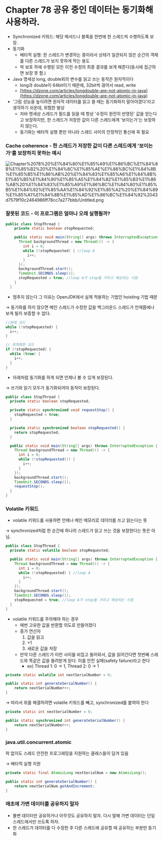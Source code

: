 # Chapter 78 공유 중인 데이터는 동기화해 사용하라.

- Synchronized 키워드: 해당 메서드나 블록을 한번에 한 스레드씩 수행하도록 보장.
- 동기화
    - 배타적 실행: 한 스레드가 변경하는 중이라서 상태가 일관되지 않은 순간의 객체를 다른 스레드가 보지 못하게 막는 용도
    - 락 보호 하에 수행된 모든 이전 수정의 최종 결과를 보게 해준다(동시에 접근하면 보장 못 함.)
- Java 명세상 long, double외의 변수를 읽고 쓰는 동작은 원자적이다
    - long과 double이 64bit이기 때문에, 32bit씩 끊어서 read, write
    - [https://dzone.com/articles/longdouble-are-not-atomic-in-java](https://dzone.com/articles/longdouble-are-not-atomic-in-java)
- '그럼 성능을 높이려면 원자적 데이터를 읽고 쓸 때는 동기화하지 말아야겠다'라고 생각하기 쉬운데, 위험한 발상
    - 자바 명세상 스레드가 필드를 읽을 때 항상 '수정이 완전히 반영된' 값을 얻는다고 보장하지만, 한 스레드가 저장한 값이 다른 스레드에게 '보이는가'는 보장하지 않는다.
    - 동기화는 배타적 실행 뿐만 아니라 스레드 사이의 안정적인 통신에 꼭 필요

### Cache coherence - 한 스레드가 저장한 값이 다른 스레드에게 '보이는가'를 보장하지 못하는 예시

![Chapter%2078%20%E1%84%80%E1%85%A9%E1%86%BC%E1%84%8B%E1%85%B2%20%E1%84%8C%E1%85%AE%E1%86%BC%E1%84%8B%E1%85%B5%E1%86%AB%20%E1%84%83%E1%85%A6%E1%84%8B%E1%85%B5%E1%84%90%E1%85%A5%E1%84%82%E1%85%B3%E1%86%AB%20%E1%84%83%E1%85%A9%E1%86%BC%E1%84%80%E1%85%B5%E1%84%92%E1%85%AA%E1%84%92%E1%85%A2%20%E1%84%89%E1%85%A1%E1%84%8B%E1%85%AD%E1%86%BC%E1%84%92%2043d7579f10c2464986ff78cc7a277bbb/Untitled.png](Chapter%2078%20%E1%84%80%E1%85%A9%E1%86%BC%E1%84%8B%E1%85%B2%20%E1%84%8C%E1%85%AE%E1%86%BC%E1%84%8B%E1%85%B5%E1%86%AB%20%E1%84%83%E1%85%A6%E1%84%8B%E1%85%B5%E1%84%90%E1%85%A5%E1%84%82%E1%85%B3%E1%86%AB%20%E1%84%83%E1%85%A9%E1%86%BC%E1%84%80%E1%85%B5%E1%84%92%E1%85%AA%E1%84%92%E1%85%A2%20%E1%84%89%E1%85%A1%E1%84%8B%E1%85%AD%E1%86%BC%E1%84%92%2043d7579f10c2464986ff78cc7a277bbb/Untitled.png)

### 잘못된 코드 - 이 프로그램은 얼마나 오래 실행될까?

```java
public class StopThread {
    private static boolean stopRequested;

    public static void main(String[] args) throws InterruptedException {
      Thread backgroundThread = new Thread(() -> {
        int i = 0;
        while (!stopRequested) { //loop A
          i++;
        }
      });
      backgroundThread.start();
      TimeUnit.SECONDS.sleep(1);
      stopRequested = true; //loop A가 stop될 거라고 예상되는 시점
    }
  }
```

- 멈추지 않는다 그 이유는 OpenJDK에서 실제 적용하는 기법인 hoisting 기법 때문

→ 동기화를 하지 않으면 메인 스레드가 수정한 값을 백그라운드 스레드가 언제쯤에나 보게 될지 보증할 수 없다.

```java
//원래 코드
while (!stopRequested) {
  i++;
}

// 최적화한 코드
if (!stopRequested) {
  while (true) {
    i++;
  }
}
```

- 아래처럼 동기화를 하게 되면 언제나 볼 수 있게 보장된다.

→ 쓰기와 읽기 모두가 동기화되어야 동작이 보장된다.

```java
public class StopThread {
  private static boolean stopRequested;

  private static synchronized void requestStop() {
    stopRequested = true;
  }

  private static synchronized boolean stopRequested() {
    return stopRequested;
  }

  public static void main(String[] args) throws InterruptedException {
    Thread backgroundThread = new Thread(() -> {
      int i = 0;
      while (!stopRequested()) {
        i++;
      }
    });
    backgroundThread.start();
    TimeUnit.SECONDS.sleep(1);
    requestStop();
  }
}
```

### Volatile 키워드

- volatile 키워드를 사용하면 언제나 메인 메모리로 데이터를 쓰고 읽는다는 뜻

→ synchronized처럼 한 순간에 하나의 스레드가 읽고 쓰는 것을 보장한다는 뜻은 아님.

```java
public class StopThread {
  private static volatile boolean stopRequested;

  public static void main(String[] args) throws InterruptedException {
    Thread backgroundThread = new Thread(() -> {
      int i = 0;
      while (!stopRequested) { //loop A
        i++;
      }
    });
    backgroundThread.start();
    TimeUnit.SECONDS.sleep(1);
    stopRequested = true; //loop A가 stop될 거라고 예상되는 시점
  }
}
```

- volatile 키워드를 주의해야 하는 경우
    - 매번 고유한 값을 반환할 의도로 만들어졌다
    - 증가 연산자
        1. 값을 읽고
        2. +1
        3. 새로운 값을 저장
    - 만약 다른 스레드가 이런 사이를 비집고 들어와서, 값을 읽어간다면 첫번째 스레드와 똑같은 값을 돌려받게 된다. 이를 안전 실패(safety failure)라고 한다
        - ex) Thread 1: 0 → 1, Thread 2: 0 → 1

```java
private static volatile int nextSerialNumber = 0;

public static int generateSerialNumber() {
	return nextSerialNumber++;
}
```

→ 따라서 위를 해결하려면 volatile 키워드를 빼고, synchronized를 붙여야 한다

```java
private static int nextSerialNumber = 0;

public static synchronized int generateSerialNumber() {
	return nextSerialNumber++;
}
```

### java.util.concurrent.atomic

락 없이도 스레드 안전한 프로그래밍을 지원하는 클래스들이 담겨 있음

→ 배타적 실행 지원

```java
private static final AtomicLong nextSerialNum = new AtomicLong();

public static int generateSerialNumber() {
	return nextSerialNum.getAndIncrement;
}
```

### 애초에 가변 데이터를 공유하지 말자

- 불변 데이터만 공유하거나 아무것도 공유하지 말자. 다시 말해 가변 데이터는 단일 스레드에서만 쓰도록 하자.
- 한 스레드가 데이터를 다 수정한 후 다른 스레드에 공유할 때 공유하는 부분만 동기화